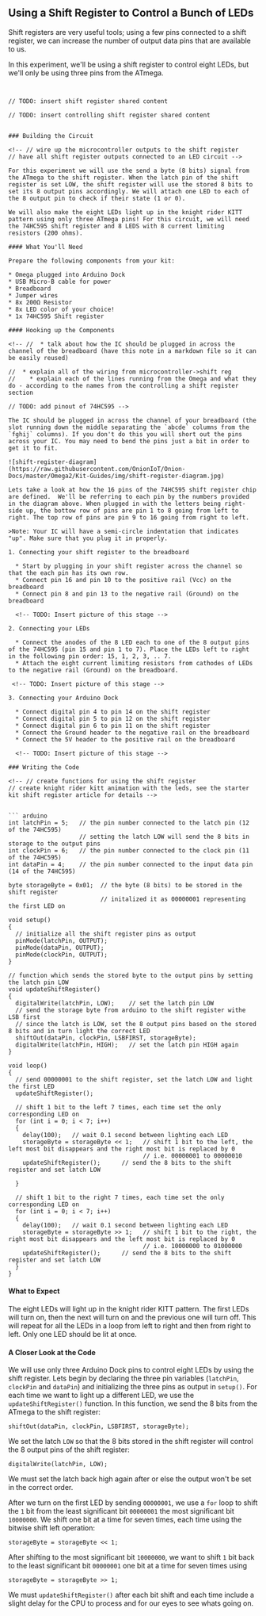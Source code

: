 
## Using a Shift Register to Control a Bunch of LEDs

<!-- // intro on using a shift register to increase the number of available digital outputs
// explanation of controlling a bunch of LEDs using only a few microcontroller pins -->

Shift registers are very useful tools; using a few pins connected to a shift register, we can increase the number of output data pins that are available to us.

In this experiment, we'll be using a shift register to control eight LEDs, but we'll only be using three pins from the ATmega.


<!-- Shift Register -->
```{r child = '../../shared/shift-register.md'}
```
<!-- Controlling shift register -->
```{r child = '../../shared/shift-register-control.md'}

// TODO: insert shift register shared content

// TODO: insert controlling shift register shared content


### Building the Circuit

<!-- // wire up the microcontroller outputs to the shift register
// have all shift register outputs connected to an LED circuit -->

For this experiment we will use the send a byte (8 bits) signal from the ATmega to the shift register. When the latch pin of the shift register is set LOW, the shift register will use the stored 8 bits to set its 8 output pins accordingly. We will attach one LED to each of the 8 output pin to check if their state (1 or 0).

We will also make the eight LEDs light up in the knight rider KITT pattern using only three ATmega pins! For this circuit, we will need the 74HC595 shift register and 8 LEDS with 8 current limiting resistors (200 ohms).

#### What You'll Need

Prepare the following components from your kit:

* Omega plugged into Arduino Dock
* USB Micro-B cable for power
* Breadboard
* Jumper wires
* 8x 200Ω Resistor
* 8x LED color of your choice!
* 1x 74HC595 Shift register

#### Hooking up the Components

<!-- //  * talk about how the IC should be plugged in across the channel of the breadboard (have this note in a markdown file so it can be easily reused)

//  * explain all of the wiring from microcontroller->shift reg
//    * explain each of the lines running from the Omega and what they do - according to the names from the controlling a shift register section

// TODO: add pinout of 74HC595 -->

The IC should be plugged in across the channel of your breadboard (the slot running down the middle separating the `abcde` columns from the `fghij` columns). If you don't do this you will short out the pins across your IC. You may need to bend the pins just a bit in order to get it to fit.

![shift-register-diagram](https://raw.githubusercontent.com/OnionIoT/Onion-Docs/master/Omega2/Kit-Guides/img/shift-register-diagram.jpg)

Lets take a look at how the 16 pins of the 74HC595 shift register chip are defined.  We'll be referring to each pin by the numbers provided in the diagram above. When plugged in with the letters being right-side up, the bottow row of pins are pin 1 to 8 going from left to right. The top row of pins are pin 9 to 16 going from right to left. 

>Note: Your IC will have a semi-circle indentation that indicates "up". Make sure that you plug it in properly.

1. Connecting your shift register to the breadboard

  * Start by plugging in your shift register across the channel so that the each pin has its own row.
  * Connect pin 16 and pin 10 to the positive rail (Vcc) on the breadboard
  * Connect pin 8 and pin 13 to the negative rail (Ground) on the breadboard

  <!-- TODO: Insert picture of this stage -->

2. Connecting your LEDs

  * Connect the anodes of the 8 LED each to one of the 8 output pins of the 74HC595 (pin 15 and pin 1 to 7). Place the LEDs left to right in the following pin order: 15, 1, 2, 3, .. 7.
  * Attach the eight current limiting resistors from cathodes of LEDs to the negative rail (Ground) on the breadboard.

 <!-- TODO: Insert picture of this stage -->

3. Connecting your Arduino Dock 

  * Connect digital pin 4 to pin 14 on the shift register
  * Connect digital pin 5 to pin 12 on the shift register
  * Connect digital pin 6 to pin 11 on the shift register
  * Connect the Ground header to the negative rail on the breadboard
  * Connect the 5V header to the positive rail on the breadboard

  <!-- TODO: Insert picture of this stage -->

### Writing the Code

<!-- // create functions for using the shift register
// create knight rider kitt animation with the leds, see the starter kit shift register article for details -->


``` arduino
int latchPin = 5;   // the pin number connected to the latch pin (12 of the 74HC595)
                    // setting the latch LOW will send the 8 bits in storage to the output pins
int clockPin = 6;   // the pin number connected to the clock pin (11 of the 74HC595)
int dataPin = 4;    // the pin number connected to the input data pin (14 of the 74HC595)

byte storageByte = 0x01;  // the byte (8 bits) to be stored in the shift register
                          // initalized it as 00000001 representing the first LED on

void setup() 
{
  // initialize all the shift register pins as output
  pinMode(latchPin, OUTPUT);
  pinMode(dataPin, OUTPUT);  
  pinMode(clockPin, OUTPUT);
}

// function which sends the stored byte to the output pins by setting the latch pin LOW
void updateShiftRegister()
{
  digitalWrite(latchPin, LOW);    // set the latch pin LOW
  // send the storage byte from arduino to the shift register withe LSB first
  // since the latch is LOW, set the 8 output pins based on the stored 8 bits and in turn light the correct LED
  shiftOut(dataPin, clockPin, LSBFIRST, storageByte);    
  digitalWrite(latchPin, HIGH);   // set the latch pin HIGH again
}

void loop() 
{
  // send 00000001 to the shift register, set the latch LOW and light the first LED
  updateShiftRegister();

  // shift 1 bit to the left 7 times, each time set the only corresponding LED on
  for (int i = 0; i < 7; i++)
  {
    delay(100);   // wait 0.1 second between lighting each LED
    storageByte = storageByte << 1;   // shift 1 bit to the left, the left most bit disappears and the right most bit is replaced by 0
                                      // i.e. 00000001 to 00000010
    updateShiftRegister();      // send the 8 bits to the shift register and set latch LOW
    
  }

  // shift 1 bit to the right 7 times, each time set the only corresponding LED on
  for (int i = 0; i < 7; i++)
  {
    delay(100);   // wait 0.1 second between lighting each LED
    storageByte = storageByte >> 1;   // shift 1 bit to the right, the right most bit disappears and the left most bit is replaced by 0
                                      // i.e. 10000000 to 01000000
    updateShiftRegister();      // send the 8 bits to the shift register and set latch LOW
  }
}
``` 

#### What to Expect

<!-- // explain that the animation will be Knight Rider Kitt style: maybe throw in a gif for nostalgia
//  - it will run all the way left and then all the way right over and over again -->
The eight LEDs will light up in the knight rider KITT pattern. The first LEDs will turn on, then the next will turn on and the previous one will turn off. This will repeat for all the LEDs in a loop from left to right and then from right to left. Only one LED should be lit at once.

#### A Closer Look at the Code

We will use only three Arduino Dock pins to control eight LEDs by using the shift register. Lets begin by declaring the three pin variables (`latchPin`, `clockPin` and `dataPin`) and initializing the three pins as output in `setup()`. For each time we want to light up a different LED, we use the `updateShiftRegister()` function. In this function, we send the 8 bits from the ATmega to the shift register:

``` 
shiftOut(dataPin, clockPin, LSBFIRST, storageByte);  
``` 

We set the latch `LOW` so that the 8 bits stored in the shift register will control the 8 output pins of the shift register:

``` 
digitalWrite(latchPin, LOW); 
``` 

We must set the latch back high again after or else the output won't be set in the correct order.

After we turn on the first LED by sending `00000001`, we use a `for` loop to shift the `1` bit from the least significant bit `00000001` the 
most significant bit `10000000`. We shift one bit at a time for seven times, each time using the bitwise shift left operation:

```
storageByte = storageByte << 1;
```

After shifting to the most significant bit `10000000`, we want to shift `1` bit back to the least significant bit `00000001` one bit at a time for seven times using

```
storageByte = storageByte >> 1;
```

We must `updateShiftRegister()` after each bit shift and each time include a slight delay for the CPU to process and for our eyes to see whats going on.